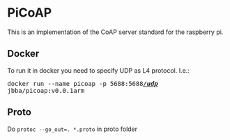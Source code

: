 # PiCoAP

This is an implementation of the CoAP server standard for the raspberry pi.

## Docker

To run it in docker you need to specify UDP as L4 protocol. 
I.e.: <pre>docker run --name picoap -p 5688:5688<b><i><u>/udp</u></i></b> jbba/picoap:v0.0.1arm</pre>

## Proto
Do `protoc --go_out=. *.proto` in proto folder